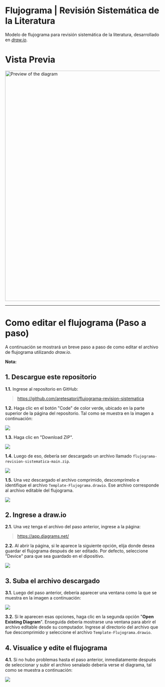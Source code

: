 # Flujograma | Revisión Sistemática de la Literatura

Modelo de flujograma para revisión sistemática de la literatura, desarrollado en [_draw.io_](https://app.diagrams.net/).

# Vista Previa

<img src="Template-Flujograma.png" alt="Preview of the diagram" width="750px" max-width="100%"/>

---

# Como editar el flujograma (Paso a paso)

A continuación se mostrará un breve paso a paso de como editar el archivo de flujograma utilizando _draw.io_.

**Nota:** 

## 1. Descargue este repositorio

**1.1.** Ingrese al repositorio en GitHub:

> https://github.com/aretesatori/flujograma-revision-sistematica

**1.2.** Haga clic en el botón "Code" de color verde, ubicado en la parte superior de la página del repositorio. Tal como se muestra en la imagen a continuación:  

<img src="images/image0.png">

**1.3.** Haga clic en "Download ZIP".  

<img src="images/image1.png">

**1.4.** Luego de eso, debería ser descargado un archivo llamado `flujograma-revision-sistematica-main.zip`.

<img src="images/image2.png">

**1.5.** Una vez descargado el archivo comprimido, descomprímelo e identifique el archivo `Template-Flujograma.drawio`. Ese archivo corresponde al archivo editable del flujograma.

<img src="images/image3.png">

## 2. Ingrese a draw.io

**2.1.** Una vez tenga el archivo del paso anterior, ingrese a la página:  

> https://app.diagrams.net/

**2.2.** Al abrir la página, si le aparece la siguiente opción, elija donde desea guardar el flujograma después de ser editado. Por defecto, seleccione "Device" para que sea guardado en el dipositivo.

<img src="images/image4.png">

## 3. Suba el archivo descargado

**3.1.** Luego del paso anterior, debería aparecer una ventana como la que se muestra en la imagen a continuación:

<img src="images/image5.png">

**3.2.** Si le aparecen esas opciones, haga clic en la segunda opción "**Open Existing Diagram**". Enseguida debería mostrarse una ventana para abrir el archivo editable desde su computador. Ingrese al directorio del archivo que fue descomprimido y seleccione el archivo `Template-Flujograma.drawio`.

## 4. Visualice y edite el flujograma

**4.1.** Si no hubo problemas hasta el paso anterior, inmediatamente después de seleccionar y subir el archivo senalado debería verse el diagrama, tal como se muestra a continuación:

<img src="images/image6.png">

